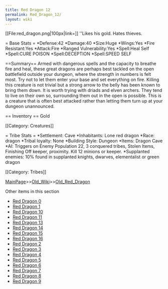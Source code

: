 ```yaml
---
title: Red Dragon 12
permalink: Red_Dragon_12/
layout: wiki
---
```

[[File:red_dragon.png|100px|link=]] ''Likes his gold. Hates thieves.

= Base Stats =
*Defense:42
*Damage:40
*Size:Huge
*Wings:Yes
*Fire Resistant:Yes
*Attack:Fire
*Ranged Vulnerability:Yes
*Spell:Heal Self
*Spell:CURE POISON
*Spell:DECEPTION
*Spell:SPEED SELF

==Summary==
Armed with dangerous spells and the capacity to breathe fire and heal, these great dragons are perhaps best tackled on the open battlefield outside your dungeon, where the strength in numbers is felt most. Try not to let them enter your base and set everything on fire. Killing this creature is not trivial but a strong arrow to the belly has been known to bring them down. It is worth trying with driads and elven archers. They tend to live on their own so, surrounding them out in the open is possible. This is a creature that is often best attacked rather than letting them turn up at your dungeon unannounced.

== Inventory ==
 Gold

[[Category: Creatures]]

= Tribe Stats =
*Settlement: Cave
*Inhabitants: Lone red dragon
*Race: dragon
*Tribal loyalty: None
*Building Style: Dungeon
*Items: Dragon Cave  
*AI: Triggers on Enemy Population 22, 3 conquered tribes, Stolen Items, Finishing Off keeper, proximity. Kill 12 minions or keeper. 
*Supplanted enemies: 10% found in supplanted knights, dwarves, elementalist or green dragon 

[[Category: Tribes]]

[MainPage](/keeperrl_wiki/ "wikilink")>>[Old_Wiki](/keeperrl_wiki/Old_Wiki "wikilink")>>[Old_Red_Dragon](/keeperrl_wiki/Old_Red_Dragon "wikilink")

Other items in this section
-    [Red Dragon 0](/keeperrl_wiki/Red_Dragon_0 "wikilink")
-    [Red Dragon 1](/keeperrl_wiki/Red_Dragon_1 "wikilink")
-    [Red Dragon 10](/keeperrl_wiki/Red_Dragon_10 "wikilink")
-    [Red Dragon 11](/keeperrl_wiki/Red_Dragon_11 "wikilink")
-    [Red Dragon 13](/keeperrl_wiki/Red_Dragon_13 "wikilink")
-    [Red Dragon 14](/keeperrl_wiki/Red_Dragon_14 "wikilink")
-    [Red Dragon 15](/keeperrl_wiki/Red_Dragon_15 "wikilink")
-    [Red Dragon 16](/keeperrl_wiki/Red_Dragon_16 "wikilink")
-    [Red Dragon 2](/keeperrl_wiki/Red_Dragon_2 "wikilink")
-    [Red Dragon 3](/keeperrl_wiki/Red_Dragon_3 "wikilink")
-    [Red Dragon 4](/keeperrl_wiki/Red_Dragon_4 "wikilink")
-    [Red Dragon 5](/keeperrl_wiki/Red_Dragon_5 "wikilink")
-    [Red Dragon 6](/keeperrl_wiki/Red_Dragon_6 "wikilink")
-    [Red Dragon 7](/keeperrl_wiki/Red_Dragon_7 "wikilink")
-    [Red Dragon 8](/keeperrl_wiki/Red_Dragon_8 "wikilink")
-    [Red Dragon 9](/keeperrl_wiki/Red_Dragon_9 "wikilink")
